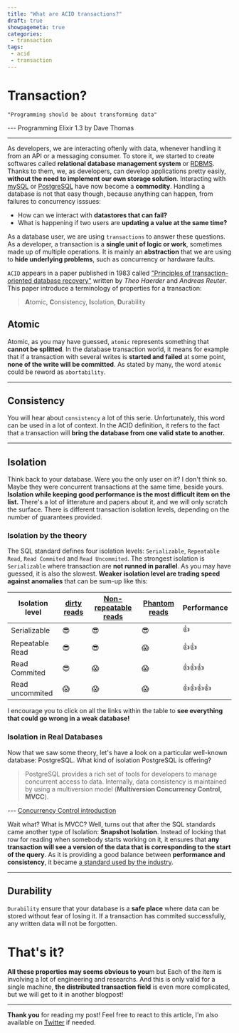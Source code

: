 ```yaml
---
title: "What are ACID transactions?"
draft: true
showpagemeta: true
categories:
 - transaction 
tags:
 - acid
 - transaction
---
```


# Transaction?

    "Programming should be about transforming data"

--- Programming Elixir 1.3 by Dave Thomas

---

As developers, we are interacting oftenly with data, whenever handling it from an API or a messaging consumer. To store it, we started to create softwares called **relational database management system** or [RDBMS](https://en.wikipedia.org/wiki/Relational_database_management_system). Thanks to them, we, as developers, can develop applications pretty easily, **without the need to implement our own storage solution**. Interacting with [mySQL](https://www.mysql.com/) or [PostgreSQL](https://www.postgresql.org/) have now become a **commodity**. Handling a database is not that easy though, because anything can happen, from failures to concurrency isssues:

* How can we interact with **datastores that can fail?**
* What is happening if two users are  **updating a value at the same time?**

 As a database user, we are using `transactions` to answer these questions. As a developer, a transaction is a **single unit of logic or work**, sometimes made up of multiple operations. It is mainly an **abstraction** that we are using to **hide underlying problems**, such as concurrency or hardware faults.

`ACID` appears in a paper published in 1983 called ["Principles of transaction-oriented database recovery"](https://sites.fas.harvard.edu/~cs265/papers/haerder-1983.pdf) written by *Theo Haerder* and *Andreas Reuter*. This paper introduce a terminology of properties for a transaction:

> **A**tomic, **C**onsistency, **I**solation, **D**urability

## Atomic

Atomic, as you may have guessed, `atomic` represents something that **cannot be splitted**. In the database transaction world, it means for example that if a transaction with several writes is **started and failed** at some point, **none of the write will be committed**. As stated by many, the word `atomic` could be reword as `abortability`.

---
## Consistency

You will hear about `consistency` a lot of this serie. Unfortunately, this word can be used in a lot of context. In the ACID definition, it refers to the fact that a transaction will **bring the database from one valid state to another.**

---
## Isolation

Think back to your database. Were you the only user on it? I don't think so. Maybe they were concurrent transactions at the same time, beside yours. **Isolation while keeping good performance is the most difficult item on the list.** There's a lot of litterature and papers about it, and we will only scratch the surface. There is different transaction isolation levels, depending on the number of guarantees provided.


### Isolation by the theory

The SQL standard defines four isolation levels: `Serializable`, `Repeatable Read`, `Read Commited` and `Read Uncommited`. The strongest isolation is `Serializable` where transaction are **not runned in parallel**. As you may have guessed, it is also the slowest. **Weaker isolation level are trading speed against anomalies** that can be sum-up like this:

| Isolation level 	| [dirty reads](https://en.wikipedia.org/wiki/Isolation_(database_systems)#Dirty_reads) | [Non-repeatable reads](https://en.wikipedia.org/wiki/Isolation_%28database_systems%29#Non-repeatable_reads) 	| [Phantom reads](https://en.wikipedia.org/wiki/Isolation_(database_systems)#Phantom_reads) 	| Performance 	|
|-----------------	|-----------	|--------------------	|--------------	|-------------	|
| Serializable 	| 😎 	| 😎 	| 😎 	| 👍 	|
| Repeatable Read 	| 😎 	| 😎 	| 😱 	| 👍👍  	|
| Read Commited 	| 😎 	| 😱 	| 😱 	| 👍👍👍   	|
| Read uncommited 	| 😱 	| 😱 	| 😱 	| 👍👍👍👍    	|

I encourage you to click on all the links within the table to **see everything that could go wrong in a weak database!**

### Isolation in Real Databases

Now that we saw some theory, let's have a look on a particular well-known database: PostgreSQL. What kind of isolation PostgreSQL is offering?

> PostgreSQL provides a rich set of tools for developers to manage concurrent access to data. Internally, data consistency is maintained by using a multiversion model (**Multiversion Concurrency Control, MVCC**). 

--- [Concurrency Control introduction](https://www.postgresql.org/docs/current/mvcc-intro.html) 

Wait what? What is MVCC? Well, turns out that after the SQL standards came another type of Isolation: **Snapshot Isolation**. Instead of locking that row for reading when somebody starts working on it, it ensures that **any transaction will see a version of the data that is corresponding to the start of the query**. As it is providing a good balance between **performance and consistency**, it became [a standard used by the industry](https://en.wikipedia.org/wiki/List_of_databases_using_MVCC).

---

## Durability

`Durability` ensure that your database is a **safe place** where data can be stored without fear of losing it. If a transaction has commited successfully, any written data will not be forgotten.

# That's it?

**All these properties may seems obvious to you**m but Each of the item is involving a lot of engineering and researchs. And this is only valid for a single machine, **the distributed transaction field** is even more complicated, but we will get to it in another blogpost!

---

**Thank you** for reading my post! Feel free to react to this article, I'm also available on [Twitter](https://twitter.com/PierreZ) if needed.
